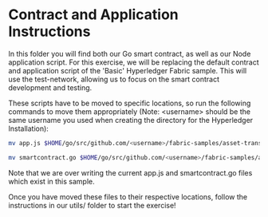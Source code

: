 # Contract and Application Instructions

In this folder you will find both our Go smart contract, as well as our Node application script. For this exercise, we will be replacing the default contract and application script of the 'Basic' Hyperledger Fabric sample. This will use the test-network, allowing us to focus on the smart contract development and testing.

These scripts have to be moved to specific locations, so run the following commands to move them appropriately (Note: \<username\> should be the same username you used when creating the directory for the Hyperledger Installation):

```bash
mv app.js $HOME/go/src/github.com/<username>/fabric-samples/asset-transfer-basic/application-javascript/.

mv smartcontract.go $HOME/go/src/github.com/<username>/fabric-samples/asset-transfer-basic/chaincode-go/chaincode/.
```

Note that we are over writing the current app.js and smartcontract.go files which exist in this sample.

Once you have moved these files to their respective locations, follow the instructions in our utils/ folder to start the exercise!
